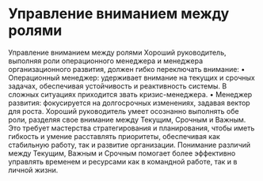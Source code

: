 # Управление вниманием между ролями

Управление вниманием между ролями
Хороший руководитель, выполняя роли операционного менеджера и менеджера организационного развития, должен гибко переключать внимание:
• Операционный менеджер: удерживает внимание на текущих и срочных задачах, обеспечивая устойчивость и реактивность системы. В сложных ситуациях приходится звать кризис-менеджера.
• Менеджер развития: фокусируется на долгосрочных изменениях, задавая вектор для роста.
Хороший руководитель умеет осознанно выполнять обе роли, разделяя свое внимание между Текущим, Срочным и Важным. Это требует мастерства стратегирования и планирования, чтобы иметь гибкость и умение расставлять приоритеты, обеспечивая как стабильную работу, так и развитие организации. Понимание различий между Текущим, Важным и Срочным помогает более эффективно управлять временем и ресурсами как в командной работе, так и в личной жизни.
